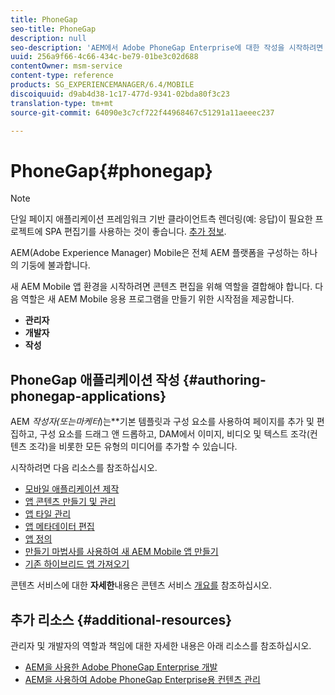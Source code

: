 ```yaml
---
title: PhoneGap
seo-title: PhoneGap
description: null
seo-description: 'AEM에서 Adobe PhoneGap Enterprise에 대한 작성을 시작하려면 이 페이지를 따르십시오.  '
uuid: 256a9f66-4c66-434c-be79-01be3c02d688
contentOwner: msm-service
content-type: reference
products: SG_EXPERIENCEMANAGER/6.4/MOBILE
discoiquuid: d9ab4d38-1c17-477d-9341-02bda80f3c23
translation-type: tm+mt
source-git-commit: 64090e3c7cf722f44968467c51291a11aeeec237

---
```



# PhoneGap{#phonegap}

>[!NOTE]
>
>단일 페이지 애플리케이션 프레임워크 기반 클라이언트측 렌더링(예: 응답)이 필요한 프로젝트에 SPA 편집기를 사용하는 것이 좋습니다. [추가 정보](/help/sites-developing/spa-overview.md).

AEM(Adobe Experience Manager) Mobile은 전체 AEM 플랫폼을 구성하는 하나의 기둥에 불과합니다.

새 AEM Mobile 앱 환경을 시작하려면 콘텐츠 편집을 위해 역할을 결합해야 합니다. 다음 역할은 새 AEM Mobile 응용 프로그램을 만들기 위한 시작점을 제공합니다.

* **관리자**
* **개발자**
* **작성**

## PhoneGap 애플리케이션 작성 {#authoring-phonegap-applications}

AEM ***작성자&#x200B;*(또는*마케터&#x200B;*)는&#x200B;**기본 템플릿과 구성 요소를 사용하여 페이지를 추가 및 편집하고, 구성 요소를 드래그 앤 드롭하고, DAM에서 이미지, 비디오 및 텍스트 조각(컨텐츠 조각)을 비롯한 모든 유형의 미디어를 추가할 수 있습니다.

시작하려면 다음 리소스를 참조하십시오.

* [모바일 애플리케이션 제작](/help/mobile/phonegap-authoring-apps.md)
* [앱 콘텐츠 만들기 및 관리](/help/mobile/phonegap-manage-app-content.md)
* [앱 타일 관리](/help/mobile/phonegap-app-details-tile.md)
* [앱 메타데이터 편집](/help/mobile/phonegap-editmetadata.md)
* [앱 정의](/help/mobile/phonegap-app-definitions.md)
* [만들기 마법사를 사용하여 새 AEM Mobile 앱 만들기](/help/mobile/phonegap-create-new-app.md)
* [기존 하이브리드 앱 가져오기](/help/mobile/phonegap-adding-content-to-imported-app.md)

콘텐츠 서비스에 대한 **자세한**&#x200B;내용은 콘텐츠 서비스 [개요를](/help/mobile/develop-content-as-a-service.md) 참조하십시오.

## 추가 리소스 {#additional-resources}

관리자 및 개발자의 역할과 책임에 대한 자세한 내용은 아래 리소스를 참조하십시오.

* [AEM을 사용한 Adobe PhoneGap Enterprise 개발](/help/mobile/developing-in-phonegap.md)
* [AEM을 사용하여 Adobe PhoneGap Enterprise용 컨텐츠 관리](/help/mobile/administer-phonegap.md)

